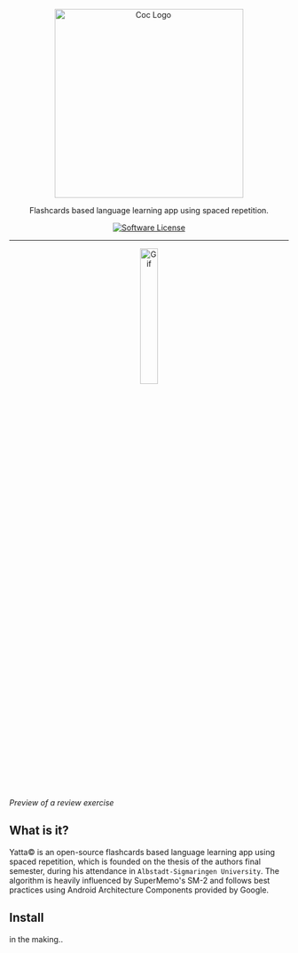 <p align="center">
  <img alt="Coc Logo" src="https://user-images.githubusercontent.com/16192241/142265550-4df6826c-e4c7-4bca-b3ee-93cb503d10ef.png" width="340" />
  <p align="center">Flashcards based language learning app using spaced repetition.</p>
  <p align="center">
    <a href="LICENSE.md"><img alt="Software License" src="https://img.shields.io/badge/License-GPLv3-blue.svg"></a>
  </p>
</p>

---
<p align="center">
<img alt="Gif" src="https://user-images.githubusercontent.com/16192241/142272529-b94e50d9-01c7-4277-816e-0a4fd265091c.gif" width="25%" />
</p>

_Preview of a review exercise_
## What is it?
Yatta<span>&#169;</span> is an open-source flashcards based language learning app using spaced repetition, which is founded on the thesis of the authors final semester, during his attendance in <code>Albstadt-Sigmaringen University</code>. The algorithm is heavily influenced by SuperMemo's SM-2 and follows best practices using Android Architecture Components provided by Google.

## Install
in the making..
